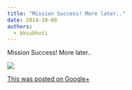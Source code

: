 ```yaml
---
title: "Mission Success! More later.."
date: 2014-10-08
authors: 
  - bksubhuti
---
```


Mission Success! More later..﻿

![](https://lh5.googleusercontent.com/-TG7EKHakgBc/VDUbDmOZgZI/AAAAAAAAKeM/AtD7o9eyQxs/w506-h750/14%2B-%2B1)

[This was posted on Google+](https://plus.google.com/+BhikkhuSubhuti/posts/CcGx642RFjN)